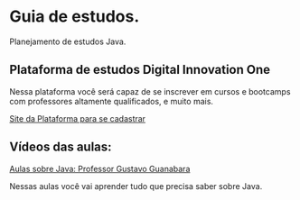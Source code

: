 # Guia de estudos.
Planejamento de estudos Java.

## Plataforma de estudos Digital Innovation One
Nessa plataforma você será capaz de se inscrever em cursos e bootcamps com professores altamente qualificados, e muito mais.

[Site da Plataforma para se cadastrar](https://www.dio.me/sign-up)

## Vídeos das aulas:
[Aulas sobre Java: Professor Gustavo Guanabara](https://www.youtube.com/playlist?list=PLJH2yd19u4hzRtpzm2dDCWZx58UrE85ye)

Nessas aulas você vai aprender tudo que precisa saber sobre Java.
